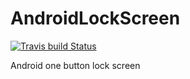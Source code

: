 # AndroidLockScreen
[![Travis build Status](https://travis-ci.org/KangLin/AndroidLockScreen.svg?branch=master)](https://travis-ci.org/KangLin/AndroidLockScreen)

Android one button lock screen
